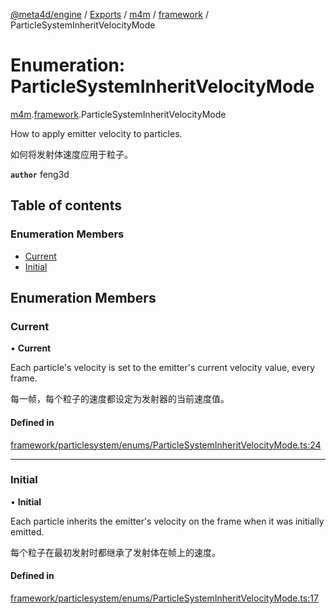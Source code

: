 [@meta4d/engine](../README.md) / [Exports](../modules.md) / [m4m](../modules/m4m.md) / [framework](../modules/m4m.framework.md) / ParticleSystemInheritVelocityMode

# Enumeration: ParticleSystemInheritVelocityMode

[m4m](../modules/m4m.md).[framework](../modules/m4m.framework.md).ParticleSystemInheritVelocityMode

How to apply emitter velocity to particles.

如何将发射体速度应用于粒子。

**`author`** feng3d

## Table of contents

### Enumeration Members

- [Current](m4m.framework.ParticleSystemInheritVelocityMode.md#current)
- [Initial](m4m.framework.ParticleSystemInheritVelocityMode.md#initial)

## Enumeration Members

### Current

• **Current**

Each particle's velocity is set to the emitter's current velocity value, every frame.

每一帧，每个粒子的速度都设定为发射器的当前速度值。

#### Defined in

[framework/particlesystem/enums/ParticleSystemInheritVelocityMode.ts:24](https://github.com/meta4d-me/meta4d-engine/blob/cf6bfe6/src/framework/particlesystem/enums/ParticleSystemInheritVelocityMode.ts#L24)

___

### Initial

• **Initial**

Each particle inherits the emitter's velocity on the frame when it was initially emitted.

每个粒子在最初发射时都继承了发射体在帧上的速度。

#### Defined in

[framework/particlesystem/enums/ParticleSystemInheritVelocityMode.ts:17](https://github.com/meta4d-me/meta4d-engine/blob/cf6bfe6/src/framework/particlesystem/enums/ParticleSystemInheritVelocityMode.ts#L17)
